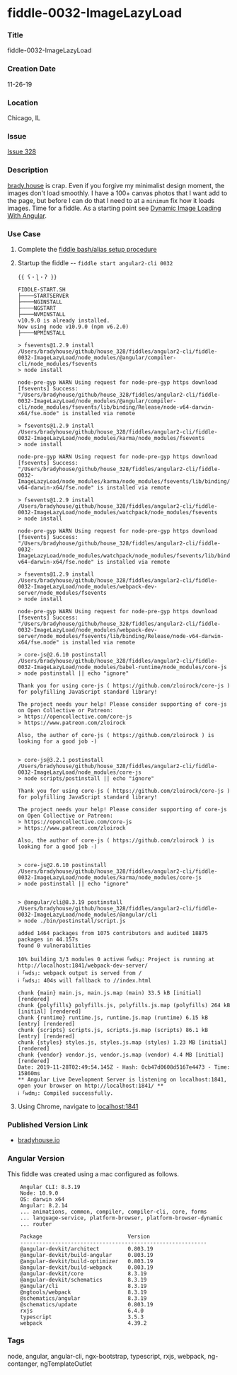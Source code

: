 fiddle-0032-ImageLazyLoad
======


### Title

fiddle-0032-ImageLazyLoad


### Creation Date

11-26-19


### Location

Chicago, IL


### Issue

[Issue 328](https://github.com/bradyhouse/house/issues/328)


### Description

[brady.house](https://brady.house) is crap.  Even if you forgive my minimalist design moment, the images don't load smoothly.  I have a 100+ canvas photos that I want add to the page, but before I can do that I need to at a `minimum` fix how it loads images.  Time for a fiddle.  As a starting point see [Dynamic Image Loading With Angular](https://medium.com/allenhwkim/simple-lazy-loading-with-angular-716dd3b174a). 


### Use Case<a name="use-case"></a>

1.  Complete the [fiddle bash/alias setup procedure](https://github.com/bradyhouse/house/wiki/Setup-(Mac-OS))
2.  Startup the fiddle -- `fiddle start angular2-cli 0032` 

        {{ ʕ・ɭ・ʔ }}

        FIDDLE-START.SH
        ├────STARTSERVER
        ├────NGINSTALL
        ├────NGSTART
        ├────NVMINSTALL
        v10.9.0 is already installed.
        Now using node v10.9.0 (npm v6.2.0)
        ├────NPMINSTALL

        > fsevents@1.2.9 install /Users/bradyhouse/github/house_328/fiddles/angular2-cli/fiddle-0032-ImageLazyLoad/node_modules/@angular/compiler-cli/node_modules/fsevents
        > node install

        node-pre-gyp WARN Using request for node-pre-gyp https download
        [fsevents] Success: "/Users/bradyhouse/github/house_328/fiddles/angular2-cli/fiddle-0032-ImageLazyLoad/node_modules/@angular/compiler-cli/node_modules/fsevents/lib/binding/Release/node-v64-darwin-x64/fse.node" is installed via remote

        > fsevents@1.2.9 install /Users/bradyhouse/github/house_328/fiddles/angular2-cli/fiddle-0032-ImageLazyLoad/node_modules/karma/node_modules/fsevents
        > node install

        node-pre-gyp WARN Using request for node-pre-gyp https download
        [fsevents] Success: "/Users/bradyhouse/github/house_328/fiddles/angular2-cli/fiddle-0032-ImageLazyLoad/node_modules/karma/node_modules/fsevents/lib/binding/Release/node-v64-darwin-x64/fse.node" is installed via remote

        > fsevents@1.2.9 install /Users/bradyhouse/github/house_328/fiddles/angular2-cli/fiddle-0032-ImageLazyLoad/node_modules/watchpack/node_modules/fsevents
        > node install

        node-pre-gyp WARN Using request for node-pre-gyp https download
        [fsevents] Success: "/Users/bradyhouse/github/house_328/fiddles/angular2-cli/fiddle-0032-ImageLazyLoad/node_modules/watchpack/node_modules/fsevents/lib/binding/Release/node-v64-darwin-x64/fse.node" is installed via remote

        > fsevents@1.2.9 install /Users/bradyhouse/github/house_328/fiddles/angular2-cli/fiddle-0032-ImageLazyLoad/node_modules/webpack-dev-server/node_modules/fsevents
        > node install

        node-pre-gyp WARN Using request for node-pre-gyp https download
        [fsevents] Success: "/Users/bradyhouse/github/house_328/fiddles/angular2-cli/fiddle-0032-ImageLazyLoad/node_modules/webpack-dev-server/node_modules/fsevents/lib/binding/Release/node-v64-darwin-x64/fse.node" is installed via remote

        > core-js@2.6.10 postinstall /Users/bradyhouse/github/house_328/fiddles/angular2-cli/fiddle-0032-ImageLazyLoad/node_modules/babel-runtime/node_modules/core-js
        > node postinstall || echo "ignore"

        Thank you for using core-js ( https://github.com/zloirock/core-js ) for polyfilling JavaScript standard library!

        The project needs your help! Please consider supporting of core-js on Open Collective or Patreon:
        > https://opencollective.com/core-js
        > https://www.patreon.com/zloirock

        Also, the author of core-js ( https://github.com/zloirock ) is looking for a good job -)


        > core-js@3.2.1 postinstall /Users/bradyhouse/github/house_328/fiddles/angular2-cli/fiddle-0032-ImageLazyLoad/node_modules/core-js
        > node scripts/postinstall || echo "ignore"

        Thank you for using core-js ( https://github.com/zloirock/core-js ) for polyfilling JavaScript standard library!

        The project needs your help! Please consider supporting of core-js on Open Collective or Patreon:
        > https://opencollective.com/core-js
        > https://www.patreon.com/zloirock

        Also, the author of core-js ( https://github.com/zloirock ) is looking for a good job -)


        > core-js@2.6.10 postinstall /Users/bradyhouse/github/house_328/fiddles/angular2-cli/fiddle-0032-ImageLazyLoad/node_modules/karma/node_modules/core-js
        > node postinstall || echo "ignore"


        > @angular/cli@8.3.19 postinstall /Users/bradyhouse/github/house_328/fiddles/angular2-cli/fiddle-0032-ImageLazyLoad/node_modules/@angular/cli
        > node ./bin/postinstall/script.js

        added 1464 packages from 1075 contributors and audited 18875 packages in 44.157s
        found 0 vulnerabilities

        10% building 3/3 modules 0 activeℹ ｢wds｣: Project is running at http://localhost:1841/webpack-dev-server/
        ℹ ｢wds｣: webpack output is served from /
        ℹ ｢wds｣: 404s will fallback to //index.html

        chunk {main} main.js, main.js.map (main) 33.5 kB [initial] [rendered]
        chunk {polyfills} polyfills.js, polyfills.js.map (polyfills) 264 kB [initial] [rendered]
        chunk {runtime} runtime.js, runtime.js.map (runtime) 6.15 kB [entry] [rendered]
        chunk {scripts} scripts.js, scripts.js.map (scripts) 86.1 kB [entry] [rendered]
        chunk {styles} styles.js, styles.js.map (styles) 1.23 MB [initial] [rendered]
        chunk {vendor} vendor.js, vendor.js.map (vendor) 4.4 MB [initial] [rendered]
        Date: 2019-11-28T02:49:54.145Z - Hash: 0cb47d0608d5167e4473 - Time: 15860ms
        ** Angular Live Development Server is listening on localhost:1841, open your browser on http://localhost:1841/ **
        ℹ ｢wdm｣: Compiled successfully.
        
3.  Using Chrome, navigate to [localhost:1841](http://localhost:1841)
      
            
### Published Version Link<a name="published-version-link"></a>

* [bradyhouse.io](http://bradyhouse.github.io/angular2-cli/fiddle-0032-ImageLazyLoad/index.html)


### Angular Version<a name="angular-version">

This fiddle was created using a mac configured as follows.

        Angular CLI: 8.3.19
        Node: 10.9.0
        OS: darwin x64
        Angular: 8.2.14
        ... animations, common, compiler, compiler-cli, core, forms
        ... language-service, platform-browser, platform-browser-dynamic
        ... router

        Package                           Version
        -----------------------------------------------------------
        @angular-devkit/architect         0.803.19
        @angular-devkit/build-angular     0.803.19
        @angular-devkit/build-optimizer   0.803.19
        @angular-devkit/build-webpack     0.803.19
        @angular-devkit/core              8.3.19
        @angular-devkit/schematics        8.3.19
        @angular/cli                      8.3.19
        @ngtools/webpack                  8.3.19
        @schematics/angular               8.3.19
        @schematics/update                0.803.19
        rxjs                              6.4.0
        typescript                        3.5.3
        webpack                           4.39.2    


### Tags<a name="tags">

node, angular, angular-cli, ngx-bootstrap, typescript, rxjs, webpack, ng-contanger, ngTemplateOutlet
